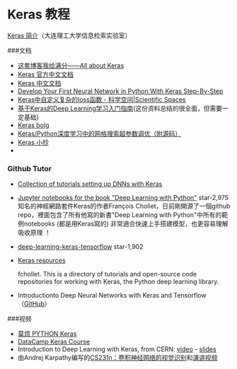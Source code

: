 # Keras 教程

[Keras 简介](http://ir.dlut.edu.cn/news/detail/386)（大连理工大学信息检索实验室）

###文档

- [这套博客我给满分——All about Keras](https://www.jianshu.com/p/966e31faf32c)
- [Keras 官方中文文档](https://keras.io/zh/)
- [Keras 中文文档](http://keras-cn.readthedocs.io/en/latest/)
- [Develop Your First Neural Network in Python With Keras Step-By-Step](http://machinelearningmastery.com/tutorial-first-neural-network-python-keras/)
- [Keras中自定义复杂的loss函数 - 科学空间|Scientific Spaces](http://kexue.fm/archives/4493/)
- [基于Keras的Deep Learning学习入门指南](https://mp.weixin.qq.com/s?__biz=MzA5MzQwMDk4Mg==&mid=2651042369&idx=1&sn=ae882fab6ac1289f7a86e3b93b87f839)(这份资料总结的很全面，但需要一定基础)
- [Keras bolg](https://blog.keras.io/index.html)
- [Keras/Python深度学习中的网格搜索超参数调优（附源码）](http://geek.csdn.net/news/detail/95494)
- [Keras 小抄](https://github.com/kailashahirwar/cheatsheets-ai/blob/master/Keras.jpg)
- ​

### Github Tutor

- [Collection of tutorials setting up DNNs with Keras](http://ml4a.github.io/guides/)

- [ Jupyter notebooks for the book "Deep Learning with Python"](https://github.com/fchollet/deep-learning-with-python-notebooks) star-2,975
  知名的神經網路套件Keras的作者François Chollet，日前剛開源了一個github repo，裡面包含了所有他寫的新書"Deep Learning with Python"中所有的範例notebooks (都是用Keras寫的) 非常適合快速上手搭建模型，也更容易理解吸收原理 ！

- [deep-learning-keras-tensorflow](https://github.com/leriomaggio/deep-learning-keras-tensorflow) star-1,902

- [Keras resources](https://github.com/fchollet/keras-resources)

  fchollet. This is a directory of tutorials and open-source code repositories for working with Keras, the Python deep learning library. 

- Introductionto Deep Neural Networks with Keras and Tensorflow（[GitHub](https://github.com/leriomaggio/deep-learning-keras-tensorflow)）

###视频

- [莫烦 PYTHON Keras](https://morvanzhou.github.io/tutorials/machine-learning/keras/)
- [DataCamp Keras Course](https://campus.datacamp.com/courses/deep-learning-in-python/basics-of-deep-learning-and-neural-networks?ex=1)
- Introduction to Deep Learning with Keras, from CERN: [video](http://cds.cern.ch/record/2157570?ln=en) - [slides](https://indico.cern.ch/event/506145/contributions/2132944/attachments/1258124/1858154/NNinKeras_MPaganini.pdf)
- 由Andrej Karpathy编写的[CS231n：卷积神经网络的视觉识别](http://cs231n.github.io/)和[演讲视频](https://www.youtube.com/playlist?list=PLkt2uSq6rBVctENoVBg1TpCC7OQi31AlC)


